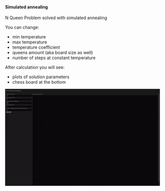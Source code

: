 #### Simulated annealing

N Queen Problem solved with simulated annealing

You can change:
- min temperature
- max temperature
- temperature coefficient
- queens amount (aka board size as well)
- number of steps at constant temperature

After calculation you will see:
- plots of solution parameters
- chess board at the bottom

![sim-ann.gif](/forReadme/sim-ann.gif)